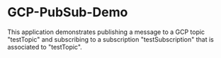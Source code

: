 # GCP-PubSub-Demo
This application demonstrates publishing a message to a GCP topic "testTopic" and subscribing to a subscription "testSubscription" that is associated to "testTopic".
